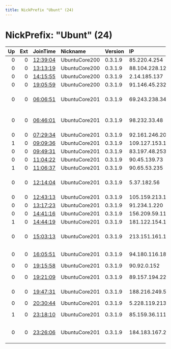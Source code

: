 ```yaml
---
title: NickPrefix "Ubunt" (24)
---
```


# NickPrefix: "Ubunt" (24)

|   Up |   Ext | JoinTime                                                                                            | Nickname      | Version   | IP              | AS                                       | CC   |   ORp |   Dirp | OS    | Contact   |   eFamMembers |
|-----:|------:|:----------------------------------------------------------------------------------------------------|:--------------|:----------|:----------------|:-----------------------------------------|:-----|------:|-------:|:------|:----------|--------------:|
|    0 |     0 | [12:39:04](https://metrics.torproject.org/rs.html#details/A828F983E3752BB84E1D7ECDB17320102C464145) | UbuntuCore200 | 0.3.1.9   | 85.220.4.254    | Siminn                                   | is   | 45658 |      0 | Linux | None      |             1 |
|    0 |     0 | [13:13:19](https://metrics.torproject.org/rs.html#details/B6AC6DB382124C4930141DC5F315385BE64B621B) | UbuntuCore200 | 0.3.1.9   | 88.104.228.121  | Tiscali UK Limited                       | gb   | 35258 |      0 | Linux | None      |             1 |
|    0 |     0 | [14:15:55](https://metrics.torproject.org/rs.html#details/0327CB7B90A11048BBFCADD7277DABA9841DC04E) | UbuntuCore200 | 0.3.1.9   | 2.14.185.137    | Orange                                   | fr   | 42674 |      0 | Linux | None      |             1 |
|    0 |     0 | [19:05:59](https://metrics.torproject.org/rs.html#details/B52184FEB57676AA79C6180AE878B290DBDFDD46) | UbuntuCore200 | 0.3.1.9   | 91.146.45.232   | OOO NI                                   | ru   | 37137 |      0 | Linux | None      |             1 |
|    0 |     0 | [06:06:51](https://metrics.torproject.org/rs.html#details/E18E125ED358D47D3E5A6FDC930F3DDE1289731B) | UbuntuCore201 | 0.3.1.9   | 69.243.238.34   | Comcast Cable Communications, LLC        | us   | 39461 |      0 | Linux | None      |             1 |
|    0 |     0 | [06:46:01](https://metrics.torproject.org/rs.html#details/8F947DB82CF6FEC945103F43D48DC13837A6D369) | UbuntuCore201 | 0.3.1.9   | 98.232.33.48    | Comcast Cable Communications, LLC        | us   | 44657 |      0 | Linux | None      |             1 |
|    0 |     0 | [07:29:34](https://metrics.torproject.org/rs.html#details/ED8C55011382963FBDF7ADBEEA3AB7E070A66AFC) | UbuntuCore201 | 0.3.1.9   | 92.161.246.206  | Orange                                   | fr   | 42152 |      0 | Linux | None      |             1 |
|    1 |     0 | [09:09:36](https://metrics.torproject.org/rs.html#details/87FA44F0DE03EACDFE682728E7461FB97BB8C556) | UbuntuCore201 | 0.3.1.9   | 109.127.153.144 | PJSC Rostelecom                          | ru   | 43721 |      0 | Linux | None      |             1 |
|    0 |     0 | [09:49:31](https://metrics.torproject.org/rs.html#details/9307E797A21B22FEEA08F0AA7273B16A94912289) | UbuntuCore201 | 0.3.1.9   | 83.197.48.253   | Orange                                   | fr   | 36001 |      0 | Linux | None      |             1 |
|    0 |     0 | [11:04:22](https://metrics.torproject.org/rs.html#details/986E35212BD7032858E647D12F47E15715BA64D4) | UbuntuCore201 | 0.3.1.9   | 90.45.139.73    | Orange                                   | fr   | 45071 |      0 | Linux | None      |             1 |
|    1 |     0 | [11:06:37](https://metrics.torproject.org/rs.html#details/3F165F9F914B3B6871CB49BD233350BD19E1D868) | UbuntuCore201 | 0.3.1.9   | 90.65.53.235    | Orange                                   | fr   | 41721 |      0 | Linux | None      |             1 |
|    0 |     0 | [12:14:04](https://metrics.torproject.org/rs.html#details/8F24AD658BE221084CD84BD42FFCAC1A665F3EC9) | UbuntuCore201 | 0.3.1.9   | 5.37.182.56     | Oman Telecommunications Company S.A.O.G  | om   | 41327 |      0 | Linux | None      |             1 |
|    0 |     0 | [12:43:13](https://metrics.torproject.org/rs.html#details/AD7C2C658DF2C24ABD48A8C779293C75C105AD6C) | UbuntuCore201 | 0.3.1.9   | 105.159.213.156 | MT-MPLS                                  | ma   | 38303 |      0 | Linux | None      |             1 |
|    0 |     0 | [13:17:23](https://metrics.torproject.org/rs.html#details/D2119AB9814F6A9317938FD99AE8A5EE4A37E785) | UbuntuCore201 | 0.3.1.9   | 91.234.1.220    | HATANET Ltd                              | ua   | 39765 |      0 | Linux | None      |             1 |
|    0 |     0 | [14:41:16](https://metrics.torproject.org/rs.html#details/010B07607B5C96A5A3E4D6FF87963A655971D5B4) | UbuntuCore201 | 0.3.1.9   | 156.209.59.115  | TE-AS                                    | eg   | 46377 |      0 | Linux | None      |             1 |
|    1 |     0 | [14:44:19](https://metrics.torproject.org/rs.html#details/C7477B2B6C1C6076FB526EAFD756053F19BFFF27) | UbuntuCore201 | 0.3.1.9   | 181.122.154.124 | Telecel S.A.                             | py   | 41117 |      0 | Linux | None      |             1 |
|    0 |     0 | [15:03:13](https://metrics.torproject.org/rs.html#details/73A75DDD38D58DE0D76917E8DD219E7E411470C7) | UbuntuCore201 | 0.3.1.9   | 213.151.161.184 | Altitude Infrastructure Exploitation SAS | fr   | 38595 |      0 | Linux | None      |             1 |
|    0 |     0 | [16:05:51](https://metrics.torproject.org/rs.html#details/5AC657ECC6ED1A2025C815AA43FB60800E9B3899) | UbuntuCore201 | 0.3.1.9   | 94.180.116.182  | JSC ER-Telecom Holding                   | ru   | 35411 |      0 | Linux | None      |             1 |
|    0 |     0 | [19:15:58](https://metrics.torproject.org/rs.html#details/D2386A6BF42617E84F63B8C471BFDB11FA74F6A5) | UbuntuCore201 | 0.3.1.9   | 90.92.0.152     | Orange                                   | fr   | 34883 |      0 | Linux | None      |             1 |
|    0 |     0 | [19:21:09](https://metrics.torproject.org/rs.html#details/28BC11B2125608F231BCEABC9556628EEFF17508) | UbuntuCore201 | 0.3.1.9   | 89.157.194.224  | NC Numericable S.A.                      | fr   | 44541 |      0 | Linux | None      |             1 |
|    0 |     0 | [19:47:31](https://metrics.torproject.org/rs.html#details/71FE6C15FCB9D5963AE08AF06F1833FA5E11D4FD) | UbuntuCore201 | 0.3.1.9   | 188.216.249.59  | Vodafone Italia S.p.A.                   | it   | 36367 |      0 | Linux | None      |             1 |
|    0 |     0 | [20:30:44](https://metrics.torproject.org/rs.html#details/F81D2DD4B36A14D6E4DDE81FE7F78C421B5A350B) | UbuntuCore201 | 0.3.1.9   | 5.228.119.213   | PJSC Rostelecom                          | ru   | 36817 |      0 | Linux | None      |             1 |
|    1 |     0 | [23:18:10](https://metrics.torproject.org/rs.html#details/BD07395F192E2683BFBE8B28A10BA77549648DAB) | UbuntuCore201 | 0.3.1.9   | 85.159.36.111   | Stavropol'skie Kommunikacii OOO          | ru   | 38153 |      0 | Linux | None      |             1 |
|    0 |     0 | [23:26:06](https://metrics.torproject.org/rs.html#details/AF2DC80F0AA8E68D9FE381DD0F93AEC1E7D96F6E) | UbuntuCore201 | 0.3.1.9   | 184.183.167.200 | Cox Communications Inc.                  | us   | 32889 |      0 | Linux | None      |             1 |

